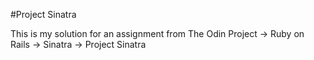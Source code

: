 #Project Sinatra

This is my solution for an assignment from The Odin Project -> Ruby on Rails -> Sinatra -> Project Sinatra
